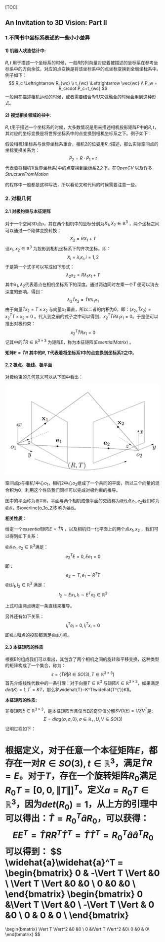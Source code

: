 [TOC]

## An Invitation to 3D Vision: Part II  

### 1.不同书中坐标系表述的一些小小差异

#### 1) 机器人状态估计中:

$R,t$ 用于描述一个坐标系的时候，一般$R$的列向量对应着被描述的坐标系在参考坐标系中的方向余弦，对应的点变换是将该坐标系中的点坐标变换到全局坐标系中。例子如下：
$$
R_c \Leftrightarrow R_{wc}  \\
t_{wc}  \Leftrightarrow \vec{wc}  \\
P_w = R_c\cdot P_c+t_{wc}
$$
一般用在描述相机运动的时候，或者需要结合$IMU$来做融合的时候会用到这种形式。

#### 2) 视觉相关领域的书中:

$R,t$用于描述一个坐标系的时候，大多数情况是用来描述相机投影矩阵$P$中的$R,t$，其对应的坐标变换是将世界坐标系中的点变换到相机坐标系之下。例子如下：

假设相机1坐标系与世界坐标系重合，相机2的位姿用$R,t$描述，那么实际空间点的坐标变换关系为：
$$
P_2= R\cdot P_1+t
$$
代表着将相机1(世界坐标系)中的点变换到坐标系2之下。在$OpenCV$ 以及许多$Structure FromMotion$　

的程序中一般都是这种写法，所以看论文和代码的时候需要注意一些。

### 2. 对极几何

#### 2.1 对极约束与本征矩阵

对于一个空间3D点p，其在两个相机中的坐标分别为$X_1,X_2\in \mathbb{R}^3$ ，两个坐标之间可以通过一个刚体变换转换：
$$
X_2 = RX_1+T
$$
设$x_1,x_2 \in \mathbb{R}^3$ 为投影到相机坐标系下的齐次坐标，即：
$$
X_i = \lambda_ix_i ,i=1,2
$$
于是第一个式子可以写成如下形式：
$$
\lambda_2 x_2 = R\lambda_1x_1+T
$$
其中$\lambda_1,\lambda_2$代表着点在相机坐标系下的深度。通过两边同时左乘一个$\widehat{T}$ 便可以消去深度的影响，得到：
$$
\lambda_2\widehat{T}x_2=\widehat{T}R\lambda_1x_1
$$
由于向量$\widehat{T}x_2=T\times x_2$ 与向量$x_2$垂直，所以二者的内积为0，即：$\left<x_2,\widehat{T}x_2\right>=x_2^TT\times x_2=0$  。代入到之前的式子之中可以得到，$x_2^T\widehat{T}R\lambda_1x_1=0$。于是便可以推出对极约束：
$$
x_2^T\widehat{T}Rx_1=0
$$
记其中的$\widehat{T}R \in \mathbb{R}^{3\times3}$ 为矩阵$E$，称为本征矩阵($EssentialMatrix$) 。

__矩阵$E=\widehat{T}R$ 其中的$R,T$代表着将坐标系1中的点变换到坐标系2之中__。



#### 2.2 极点、极线、极平面

对极约束的几何意义可以从下图中看出：

![](../resources/epipolar_plane.png)

空间点p与相机1中心$o_1$，相机2中心$o_2$组成了一个共同的平面，所以三个向量的混合积为0，利用这个性质我们同样可以完成对极约束的推导。

图中的平面称为`极平面`，平面与两个相机成像平面的交线称为`极线`点$e_1,e_2$我们称为`极点`，$\overline{o_1o_2}$ 称为`基线`。

__相关性质：__

给定一个$essential$矩阵$E=\widehat{T}R$ ，以及相机归一化平面上的两个点$x_1,x_2$ ，我们可以得到如下关系：

`极点`$e_1,e_2\in \mathbb{R}^3$满足：
$$
e_2^TE=0 , Ee_1=0
$$
即：
$$
e_2\sim T ,e_1 \sim R^TT
$$
`极线`$l_1,l_2\in \mathbb{R}^3$ 满足：
$$
l_2\sim Ex_1 , l_1 \sim E^Tx_2 \in \mathbb{R}^3
$$

上式可由两点确定一条直线来推导。

另外还有如下关系：
$$
l_i^Te_i=0, l_i^Tx_i=0
$$
即`极点`和点的投影都满足`极线`方程。



#### 2.3 本征矩阵的性质

根据E的组成我们可以看出，其包含了两个相机之间的旋转和平移变换，这种类型的矩阵构成了一个集合，称为：
$$
\epsilon =\{\widehat{T}R|R\in SO(3),T\in \mathbb{R}^{3\times3} \}
$$
首先介绍线性代数中的一条引理：对于向量$T\in \mathbb{R}^3$ 与矩阵$K\in \mathbb{R}^{3\times3}$，如果满足$det(K) =1 , T^{'}=KT$，那么$\widehat{T}=K^T\widehat{T^{'}}K$。

__本征矩阵的性质:__

非零矩阵$E\in\mathbb{R}^{3\times3}$，是本征矩阵当且仅当$E$的奇异值分解$SVD(E)=U\Sigma V^T$是:
$$
\Sigma = diag\{\sigma,\sigma,0\} , \sigma \in \mathbb{R}_+ ,U,V\in SO(3)
$$
证明过程如下：

根据定义，对于任意一个本征矩阵$E$，都存在一对$R\in SO(3),t \in \mathbb{R}^3$，满足$\widehat{T}R=E$。对于$T$，存在一个旋转矩阵$R_0$满足$R_0T=[0,0,\lVert T\rVert]^T$。定义$a=R_0T \in \mathbb{R}^3$，因为$det(R_0)=1$，从上方的引理中可以得出：$\widehat{T}=R_0^T\widehat{a}R_0$，可以获得：
$$
EE^T =  \widehat{T}RR^T\widehat{T}^T=\widehat{T}\widehat{T}^T=R_0^T\widehat{a}\widehat{a}^TR_0
$$
可以得到：
$$
\widehat{a}\widehat{a}^T = 
\begin{bmatrix}
0  & -\Vert T \Vert &0 \\
\Vert T \Vert &0 &0 \\
0 &0 &0  \\
\end{bmatrix}
\begin{bmatrix}
0  &\Vert T \Vert &0 \\
-\Vert T \Vert & 0 &0 \\
0 & 0 & 0 \\
\end{bmatrix}
=
\begin{bmatrix}
\Vert T \Vert^2 &0 &0 \\
0 &\Vert T \Vert^2  &0\\
0 &0 & 0\\
\end{bmatrix}
$$
